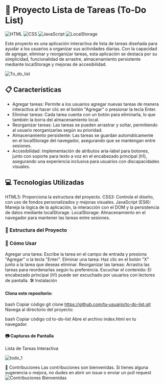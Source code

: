 # 📝 Proyecto Lista de Tareas (To-Do List)

![HTML](https://img.shields.io/badge/HTML-5-orange)
![CSS](https://img.shields.io/badge/CSS-3-blue)
![JavaScript](https://img.shields.io/badge/JavaScript-ES6-yellow)
![LocalStorage](https://img.shields.io/badge/Storage-LocalStorage-green)

Este proyecto es una aplicación interactiva de lista de tareas diseñada para ayudar a los usuarios a organizar sus actividades diarias. Con la capacidad de agregar, eliminar y reorganizar tareas, esta aplicación se destaca por su simplicidad, funcionalidad de arrastre, almacenamiento persistente mediante localStorage y mejoras de accesibilidad.

![To_do_list](https://github.com/user-attachments/assets/853c5530-004a-4b2b-8e60-198ec9d6da21)


## 📋 Características
- Agregar tareas: Permite a los usuarios agregar nuevas tareas de manera interactiva al hacer clic en el botón "Agregar" o presionar la tecla Enter.
- Eliminar tareas: Cada tarea cuenta con un botón para eliminarla, lo que también la borra del almacenamiento local.
- Reorganizar tareas: Las tareas se pueden arrastrar y soltar, permitiendo al usuario reorganizarlas según su prioridad.
- Almacenamiento persistente: Las tareas se guardan automáticamente en el localStorage del navegador, asegurando que se mantengan entre sesiones.
- Accesibilidad: Implementación de atributos aria-label para botones, junto con soporte para texto a voz en el encabezado principal (h1), asegurando una experiencia inclusiva para usuarios con discapacidades visuales.

## 💻 Tecnologías Utilizadas
HTML5: Proporciona la estructura del proyecto.
CSS3: Controla el diseño, con uso de fondos personalizados y mejoras visuales.
JavaScript (ES6): Maneja la lógica de la aplicación, la interacción con el DOM y la persistencia de datos mediante localStorage.
LocalStorage: Almacenamiento en el navegador para mantener las tareas entre sesiones.
### 📂 Estructura del Proyecto


### 🎯 Cómo Usar
Agregar una tarea: Escribe la tarea en el campo de entrada y presiona "Agregar" o la tecla "Enter".
Eliminar una tarea: Haz clic en el botón "X" junto a la tarea que deseas eliminar.
Reorganizar las tareas: Arrastra las tareas para reordenarlas según tu preferencia.
Escuchar el contenido: El encabezado principal (h1) puede ser escuchado por usuarios con lectores de pantalla.
🛠 Instalación
#### Clona este repositorio:

bash
Copiar código
git clone https://github.com/tu-usuario/to-do-list.git
Navega al directorio del proyecto:

bash
Copiar código
cd to-do-list
Abre el archivo index.html en tu navegador.

#### 📷 Capturas de Pantalla
Lista de Tareas Interactiva

![todo_1](https://github.com/user-attachments/assets/002b91e0-fe28-4a53-bd97-fdddad7e271b)







🤝 Contribuciones
Las contribuciones son bienvenidas. Si tienes alguna sugerencia o mejora, no dudes en abrir un issue o enviar un pull request
![Contribuciones Bienvenidas](https://img.shields.io/badge/contributions-welcome-brightgreen)

